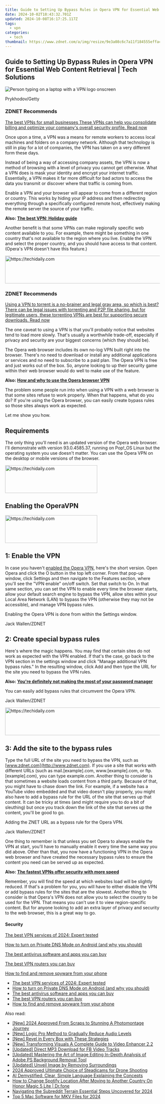 ```yaml
---
title: Guide to Setting Up Bypass Rules in Opera VPN for Essential Web Content Retrieval | Tech Solutions
date: 2024-10-02T18:43:32.701Z
updated: 2024-10-08T16:17:25.117Z
tags:
  - vpn
categories:
  - tech
thumbnail: https://www.zdnet.com/a/img/resize/9e3a08c6c7a11f184555effac39594d039038457/2022/09/26/151c3b97-2c9e-455b-9252-ee2a2f5a12ce/best-vpn-for-mac.jpg?width=278&height=156&fit=crop&auto=webp
---
```


## Guide to Setting Up Bypass Rules in Opera VPN for Essential Web Content Retrieval | Tech Solutions

![Person typing on a laptop with a VPN logo onscreen](https://www.zdnet.com/a/img/resize/ee924384a4d7b227b33d03c1dba5e1f297fe8e2a/2022/10/10/7d0849d6-40e1-4ba7-a7a8-e9cd2c8d5019/a-close-up-of-the-hands-of-a-man-as-he-uses-a-laptop-to-connect-to-a-vpn.jpg?auto=webp&width=1280)

Prykhodov/Getty

### **ZDNET** Recommends

[The best VPNs for small businesses These VPNs can help you consolidate billing and optimize your company's overall security profile.  Read now](https://www.zdnet.com/article/best-vpn-for-small-and-home-based-businesses/)

Once upon a time, a VPN was a means for remote workers to access local machines and folders on a company network. Although that technology is still in play for a lot of companies, the VPN has taken on a very different form these days.

Instead of being a way of accessing company assets, the VPN is now a method of browsing with a level of privacy you cannot get otherwise. What a VPN does is mask your identity and encrypt your internet traffic. Essentially, a VPN makes it far more difficult for bad actors to access the data you transmit or discover where that traffic is coming from. 

Enable a VPN and your browser will appear to come from a different region or country. This works by hiding your IP address and then redirecting everything through a specifically configured remote host, effectively making the remote server the source of your traffic.

**Also:** [**The best VPN: Holiday guide**](https://www.zdnet.com/article/best-vpn/)

Another benefit is that some VPNs can make regionally specific web content available to you. For example, there might be something in one country that's not available to the region where you live. Enable the VPN and select the proper country, and you should have access to that content. (Opera's VPN doesn't have this feature.)

<!-- affiliate ads begin -->
<a href="https://aidotcom.pxf.io/c/5597632/2134502/19576" target="_top" id="2134502">
  <img src="//a.impactradius-go.com/display-ad/19576-2134502" border="0" alt="https://techidaily.com" width="672" height="90"/>
</a>
<img height="0" width="0" src="https://aidotcom.pxf.io/i/5597632/2134502/19576" style="position:absolute;visibility:hidden;" border="0" />
<!-- affiliate ads end -->

### **ZDNET** Recommends

[Using a VPN to torrent is a no-brainer and legal gray area, so which is best? There can be legal issues with torrenting and P2P file sharing, but for legitimate users, these torrenting VPNs are best for supporting secure downloads.  Read now](https://www.zdnet.com/article/best-torrenting-vpn/)

The one caveat to using a VPN is that you'll probably notice that websites tend to load more slowly. That's usually a worthwhile trade-off, especially if privacy and security are your biggest concerns (which they should be). 

The Opera web browser includes its own no-log VPN built right into the browser. There's no need to download or install any additional applications or services and no need to subscribe to a paid plan. The Opera VPN is free and just works out of the box. So, anyone looking to up their security game within their web browser would do well to make use of the feature.

**Also:** [**How and why to use the Opera browser VPN**](https://www.zdnet.com/article/how-to-use-the-opera-vpn-and-why-you-should/)

The problem some people run into when using a VPN with a web browser is that some sites refuse to work properly. When that happens, what do you do? If you're using the Opera browser, you can easily create bypass rules so those sites always work as expected.

Let me show you how.

## Requirements

The only thing you'll need is an updated version of the Opera web browser. I'll demonstrate with version 93.0.4585.37, running on Pop!\_OS Linux but the operating system you use doesn't matter. You can use the Opera VPN on the desktop or mobile versions of the browser. 

<!-- affiliate ads begin -->
<a href="https://aligracehair.sjv.io/c/5597632/1975802/19272" target="_top" id="1975802">
  <img src="//a.impactradius-go.com/display-ad/19272-1975802" border="0" alt="https://techidaily.com" width="300" height="90"/>
</a>
<img height="0" width="0" src="https://aligracehair.sjv.io/i/5597632/1975802/19272" style="position:absolute;visibility:hidden;" border="0" />
<!-- affiliate ads end -->

## Enabling the OperaVPN

<!-- affiliate ads begin -->
<a href="https://aligracehair.sjv.io/c/5597632/1918714/19272" target="_top" id="1918714">
  <img src="//a.impactradius-go.com/display-ad/19272-1918714" border="0" alt="https://techidaily.com" width="300" height="90"/>
</a>
<img height="0" width="0" src="https://aligracehair.sjv.io/i/5597632/1918714/19272" style="position:absolute;visibility:hidden;" border="0" />
<!-- affiliate ads end -->

## 1: Enable the VPN

In case you haven't [enabled the Opera VPN](https://www.zdnet.com/article/how-to-use-the-opera-vpn-and-why-you-should/), here's the short version. Open Opera and click the O button in the top left corner. From that pop-up window, click Settings and then navigate to the Features section, where you'll see the "VPN enable" on/off switch. Set that switch to On. In that same section, you can set the VPN to enable every time the browser starts, allow your default search engine to bypass the VPN, allow sites within your Local Area Network (LAN) to bypass the VPN (otherwise they may not be accessible), and manage VPN bypass rules.

Enabling the Opera VPN is done from within the Settings window.

Jack Wallen/ZDNET

## 2: Create special bypass rules

Here's where the magic happens. You may find that certain sites do not work as expected with the VPN enabled. If that's the case, go back to the VPN section in the settings window and click "Manage additional VPN bypass rules." In the resulting window, click Add and then type the URL for the site you need to bypass the VPN rules.

**Also:** **[You're definitely not making the most of your password manager](https://www.zdnet.com/article/youre-definitely-not-making-the-most-of-your-password-manager/)**

You can easily add bypass rules that circumvent the Opera VPN.

Jack Wallen/ZDNET

<!-- affiliate ads begin -->
<a href="https://appsumo.8odi.net/c/5597632/2112008/7443" target="_top" id="2112008">
  <img src="//a.impactradius-go.com/display-ad/7443-2112008" border="0" alt="https://techidaily.com" width="728" height="90"/>
</a>
<img height="0" width="0" src="https://appsumo.8odi.net/i/5597632/2112008/7443" style="position:absolute;visibility:hidden;" border="0" />
<!-- affiliate ads end -->

## 3: Add the site to the bypass rules

Type the full URL of the site you need to bypass the VPN, such as [www.zdnet.com](http://www.zdnet.com). If you use a site that works with different URLs (such as mail.\[example\].com, www.\[example\].com, or ftp.\[example\].com), you can type example.com. Another thing to consider is that sometimes a website loads content from a third party. Because of that, you might have to chase down the link. For example, if a website has a YouTube video embedded and that video doesn't play properly, you might also have to add a bypass rule for the URL of the site that serves up that content. It can be tricky at times (and might require you to do a bit of sleuthing) but once you track down the link of the site that serves up the content, you'll be good to go.

Adding the ZNET URL as a bypass rule for the Opera VPN.

Jack Wallen/ZDNET

One thing to remember is that unless you set Opera to always enable the VPN at start, you'll have to manually enable it every time the same way you did above. Other than that, you now have a functioning VPN in the Opera web browser and have created the necessary bypass rules to ensure the content you need can be served up as expected.

**Also:** [**The fastest VPNs offer security with more speed**](https://www.zdnet.com/article/fastest-vpn/)

Remember, you will find the speed at which websites load will be slightly reduced. If that's a problem for you, you will have to either disable the VPN or add bypass rules for the sites that are the slowest. Another thing to consider is that Opera's VPN does not allow you to select the country to be used for the VPN. That means you can't use it to view region-specific content. But for anyone looking to add an extra layer of privacy and security to the web browser, this is a great way to go.

#### Security

[The best VPN services of 2024: Expert tested](https://www.zdnet.com/article/best-vpn/ "The best VPN services of 2024: Expert tested")

[How to turn on Private DNS Mode on Android (and why you should)](https://www.zdnet.com/article/how-to-turn-on-private-dns-mode-on-android-and-why-you-should/ "How to turn on Private DNS Mode on Android (and why you should)")

[The best antivirus software and apps you can buy](https://www.zdnet.com/article/best-antivirus/ "The best antivirus software and apps you can buy")

[The best VPN routers you can buy](https://www.zdnet.com/article/best-vpn-router/ "The best VPN routers you can buy")

[How to find and remove spyware from your phone](https://www.zdnet.com/article/how-to-find-and-remove-spyware-from-your-phone/ "How to find and remove spyware from your phone")

* [The best VPN services of 2024: Expert tested](https://www.zdnet.com/article/best-vpn/ "The best VPN services of 2024: Expert tested")
* [How to turn on Private DNS Mode on Android (and why you should)](https://www.zdnet.com/article/how-to-turn-on-private-dns-mode-on-android-and-why-you-should/ "How to turn on Private DNS Mode on Android (and why you should)")
* [The best antivirus software and apps you can buy](https://www.zdnet.com/article/best-antivirus/ "The best antivirus software and apps you can buy")
* [The best VPN routers you can buy](https://www.zdnet.com/article/best-vpn-router/ "The best VPN routers you can buy")
* [How to find and remove spyware from your phone](https://www.zdnet.com/article/how-to-find-and-remove-spyware-from-your-phone/ "How to find and remove spyware from your phone")

<ins class="adsbygoogle"
     style="display:block"
     data-ad-format="autorelaxed"
     data-ad-client="ca-pub-7571918770474297"
     data-ad-slot="1223367746"></ins>

<ins class="adsbygoogle"
     style="display:block"
     data-ad-client="ca-pub-7571918770474297"
     data-ad-slot="8358498916"
     data-ad-format="auto"
     data-full-width-responsive="true"></ins>

<span class="atpl-alsoreadstyle">Also read:</span>
<div><ul>
<li><a href="https://fox-http.techidaily.com/new-2024-approved-from-scraps-to-stunning-a-photomontage-journey/"><u>[New] 2024 Approved From Scraps to Stunning A Photomontage Journey</u></a></li>
<li><a href="https://some-tips.techidaily.com/new-logic-pro-method-to-gradually-reduce-audio-levels/"><u>[New] Logic Pro Method to Gradually Reduce Audio Levels</u></a></li>
<li><a href="https://extra-support.techidaily.com/new-revel-in-every-box-with-these-strategies/"><u>[New] Revel in Every Box with These Strategies</u></a></li>
<li><a href="https://some-tips.techidaily.com/new-transforming-visuals-a-complete-guide-to-video-enhancer-22/"><u>[New] Transforming Visuals A Complete Guide to Video Enhancer 2.2</u></a></li>
<li><a href="https://facebook-video-recording.techidaily.com/updated-direct-mp3-download-for-fb-video-tracks/"><u>[Updated] Direct MP3 Download for FB Video Tracks</u></a></li>
<li><a href="https://fox-helps.techidaily.com/updated-mastering-the-art-of-image-editing-in-depth-analysis-of-adobe-ps-background-removal-tool/"><u>[Updated] Mastering the Art of Image Editing In-Depth Analysis of Adobe PS Background Removal Tool</u></a></li>
<li><a href="https://some-tips.techidaily.com/updated-unveil-image-by-removing-surroundings/"><u>[Updated] Unveil Image by Removing Surroundings</u></a></li>
<li><a href="https://some-tips.techidaily.com/2024-approved-ultimate-choice-of-steadicams-for-drone-shooting/"><u>2024 Approved Ultimate Choice of Steadicams for Drone Shooting</u></a></li>
<li><a href="https://tech-revival.techidaily.com/ai-demystified-clear-simple-language-explaining-the-concepts/"><u>AI Demystified: Clear, Simple Language Explaining the Concepts</u></a></li>
<li><a href="https://fake-location.techidaily.com/how-to-change-spotify-location-after-moving-to-another-country-on-honor-magic-5-lite-drfone-by-drfone-virtual-android/"><u>How to Change Spotify Location After Moving to Another Country On Honor Magic 5 Lite | Dr.fone</u></a></li>
<li><a href="https://article-files.techidaily.com/navigating-the-subreddit-terrain-essential-steps-uncovered-for-2024/"><u>Navigating the Subreddit Terrain Essential Steps Uncovered for 2024</u></a></li>
<li><a href="https://some-tips.techidaily.com/top-5-mac-software-for-mkv-files-for-2024/"><u>Top 5 Mac Software for MKV Files for 2024</u></a></li>
</ul></div>

